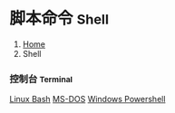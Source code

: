 # <span class="fa fa-hashtag" aria-hidden="true"></span> 脚本命令 <small>Shell</small>

<ol class="breadcrumb"><li><a href="/">Home</a></li><li class="active">Shell</li></ol>

### 控制台 <small>Terminal</small>

<a class="btn btn-primary" href="/operation/shell/bash/overview.md" role="button">Linux Bash</a> <a class="btn btn-default disabled" href="/operation/shell/msdos/overview.md" role="button">MS-DOS</a> <a class="btn btn-default disabled" href="/operation/shell/powershell/overview.md" role="button">Windows Powershell</a>

